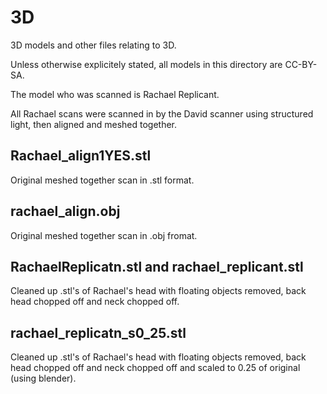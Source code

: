 3D
==

3D models and other files relating to 3D.

Unless otherwise explicitely stated, all models in this directory are CC-BY-SA.

The model who was scanned is Rachael Replicant.  

All Rachael scans were scanned in by the 
David scanner using structured light, then aligned and meshed together.

Rachael\_align1YES.stl 
--------------------

Original meshed together scan in .stl format.

rachael\_align.obj
------------------

Original meshed together scan in .obj fromat.

RachaelReplicatn.stl and rachael\_replicant.stl
-----------------------------------------------

Cleaned up .stl's of Rachael's head with floating objects removed, back head chopped off and neck chopped off.

rachael\_replicatn\_s0\_25.stl
-----------------------------

Cleaned up .stl's of Rachael's head with floating objects removed, back head chopped off and neck chopped off
and scaled to 0.25 of original (using blender).


